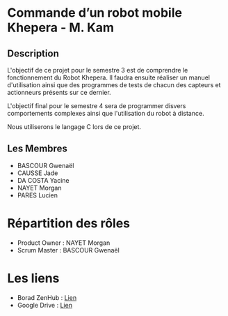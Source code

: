 # Commande d’un robot mobile Khepera - M. Kam

## Description
<p>L'objectif de ce projet pour le semestre 3 est de comprendre le fonctionnement du Robot Khepera. Il faudra ensuite réaliser un manuel d'utilisation ainsi que des programmes de tests de chacun des capteurs et actionneurs présents sur ce dernier.</p>
<p>L'objectif final pour le semestre 4 sera de programmer disvers comportements complexes ainsi que l'utilisation du robot à distance.</p>
<p>Nous utiliserons le langage C lors de ce projet.</p>

## Les Membres
<ul>
   <li>BASCOUR Gwenaël</li>
   <li>CAUSSE Jade</li>
   <li>DA COSTA Yacine
   <li>NAYET Morgan
   <li>PARES Lucien</li>
</ul>

# Répartition des rôles
<ul>
   <li>Product Owner : NAYET Morgan</li>
   <li>Scrum Master : BASCOUR Gwenaël</li>
</ul>

# Les liens
<ul>
   <li>Borad ZenHub : <a href="https://tinyurl.com/ZenHub">Lien</a></li>
   <li>Google Drive : <a href="https://drive.google.com/drive/folders/11GiqjCzcSF7EM9phpj5M1JvonLpbCXE9?usp=sharing">Lien</a></li>
</ul>
